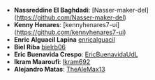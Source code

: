 - **Nassreddine El Baghdadi**: [Nasser-maker-del] (https://github.com/Nasser-maker-del)
- **Kenny Henares**: [kennyhenares7-ui] (https://github.com/kennyhenares7-ui)
- **Enric Alguacil Lapina** [enricalguacil](https://github.com/enricalguacil)
- **Biel Riba** [bielrb06](https://github.com/bielrb06)
- **Eric Buenavida Crespo**: [EricBuenavidaUdL](https://github.com/EricBuenavidaUdL)
- **Ikram Maaroufi**: [Ikram692](https://github.com/ikram692)
- **Alejandro Matas**: [TheAleMax13](https://github.com/TheAleMax13)

